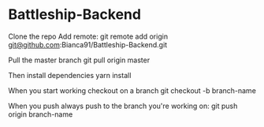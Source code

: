 # Battleship-Backend


Clone the repo
Add remote: git remote add origin git@github.com:Bianca91/Battleship-Backend.git

Pull the master branch git pull origin master

Then install dependencies yarn install

When you start working checkout on a branch git checkout -b branch-name

When you push always push to the branch you're working on: git push origin branch-name
